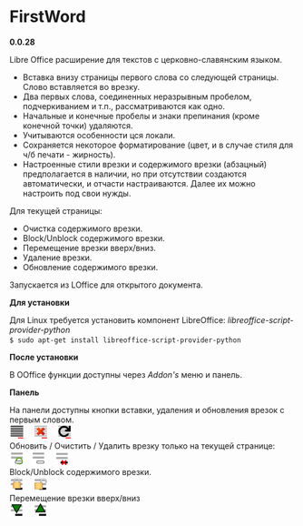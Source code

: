 # FirstWord

**0.0.28**

Libre Office расширение для текстов с церковно-славянским языком.  

- Вставка внизу страницы первого слова со следующей страницы. Слово вставляется во врезку.
- Два первых слова, соединенных неразрывным пробелом, подчеркиванием и т.п., рассматриваются как одно.
- Начальные и конечные пробелы и знаки препинания (кроме конечной точки) удаляются.
- Учитываются особенности цся локали.
- Сохраняется некоторое форматирование (цвет, и в случае стиля для ч/б печати - жирность).
- Настроенные стили врезки и содержимого врезки (абзацный) предполагается в наличии, но при отсутствии создаются автоматически, и отчасти настраиваются. Далее их можно настроить под свои нужды.

Для текущей страницы:   

- Очистка содержимого врезки.
- Block/Unblock содержимого врезки.  
- Перемещение врезки вверх/вниз.
- Удаление врезки.
- Обновление содержимого врезки.

Запускается из LOffice для открытого документа.


**Для установки**  

Для Linux требуется установить компонент LibreOffice: *libreoffice-script-provider-python*  
``$ sudo apt-get install libreoffice-script-provider-python``  

**После установки**  

В OOffice функции доступны через _Addon's_ меню и панель.  


**Панель**  

На панели доступны кнопки вставки, удаления и обновления врезок с первым словом.     
![Вставка](src/Images/FW_16.png) &nbsp;&nbsp; ![Удаление](src/Images/FWRem_16.png) &nbsp;&nbsp; ![Обновление](src/Images/FWUpd_16.png)  
Обновить / Очистить / Удалить врезку только на текущей странице:  
![Обновить текущую врезку](src/Images/FWUpdCurr_16.png)&nbsp;&nbsp; ![Очистить текущую врезку](src/Images/FWClean_16.png) &nbsp;&nbsp; ![Удалить текущую врезку](src/Images/FWDel_16.png)  
Block/Unblock содержимого врезки.  
![Защитить содержимое врезки](src/Images/FWProtect_16.png) &nbsp;&nbsp; ![Разблокировать содержимое врезки](src/Images/FWUnProtect_16.png)  
Перемещение врезки вверх/вниз   
![Опустить содержимое врезки на 0.05](src/Images/FWDown_16.png) &nbsp;&nbsp; ![поднять содержимое врезки на 0.05](src/Images/FWUp_16.png)  

  


